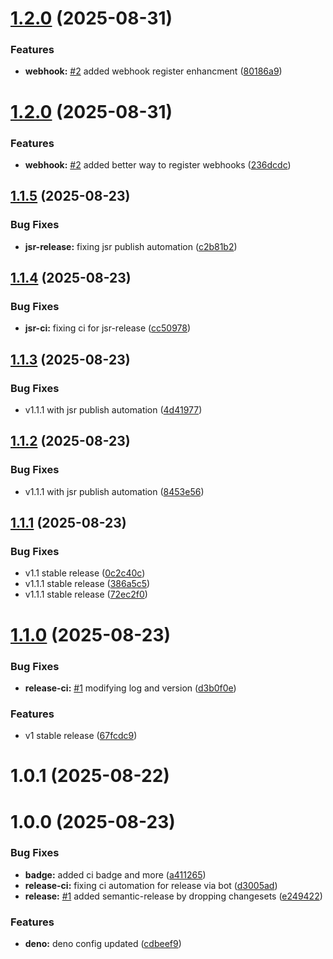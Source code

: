 # [1.2.0](https://github.com/codecontinent/hono-zod-oas31/compare/v1.1.4...v1.2.0) (2025-08-31)

### Features

- **webhook:** [#2](https://github.com/codecontinent/hono-zod-oas31/issues/2) added webhook register enhancment ([80186a9](https://github.com/codecontinent/hono-zod-oas31/commit/80186a94771d539300af596516d7e11e78f6eeb4))

# [1.2.0](https://github.com/codecontinent/hono-zod-oas31/compare/v1.1.5...v1.2.0) (2025-08-31)

### Features

- **webhook:** [#2](https://github.com/codecontinent/hono-zod-oas31/issues/2) added better way to register webhooks ([236dcdc](https://github.com/codecontinent/hono-zod-oas31/commit/236dcdca3feaf77aa131dbbc4d1f8d2f9f43046d))

## [1.1.5](https://github.com/codecontinent/hono-zod-oas31/compare/v1.1.4...v1.1.5) (2025-08-23)

### Bug Fixes

- **jsr-release:** fixing jsr publish automation ([c2b81b2](https://github.com/codecontinent/hono-zod-oas31/commit/c2b81b29beca8010972a1c9db1f9ad09fb6c10e9))

## [1.1.4](https://github.com/codecontinent/hono-zod-oas31/compare/v1.1.3...v1.1.4) (2025-08-23)

### Bug Fixes

- **jsr-ci:** fixing ci for jsr-release ([cc50978](https://github.com/codecontinent/hono-zod-oas31/commit/cc5097884304f0fbd7dfac200f29e81e526b8f62))

## [1.1.3](https://github.com/codecontinent/hono-zod-oas31/compare/v1.1.2...v1.1.3) (2025-08-23)

### Bug Fixes

- v1.1.1 with jsr publish automation ([4d41977](https://github.com/codecontinent/hono-zod-oas31/commit/4d41977004555dd264ff1f99e4589dbc35aeabe3))

## [1.1.2](https://github.com/codecontinent/hono-zod-oas31/compare/v1.1.1...v1.1.2) (2025-08-23)

### Bug Fixes

- v1.1.1 with jsr publish automation ([8453e56](https://github.com/codecontinent/hono-zod-oas31/commit/8453e56af89dbe72e81c20871003f00d08970ed5))

## [1.1.1](https://github.com/codecontinent/hono-zod-oas31/compare/v1.1.0...v1.1.1) (2025-08-23)

### Bug Fixes

- v1.1 stable release ([0c2c40c](https://github.com/codecontinent/hono-zod-oas31/commit/0c2c40c120fa5cff256d734d401246b3c91ab413))
- v1.1.1 stable release ([386a5c5](https://github.com/codecontinent/hono-zod-oas31/commit/386a5c5ae0921d6ef6ebe6c941bef158d337dd70))
- v1.1.1 stable release ([72ec2f0](https://github.com/codecontinent/hono-zod-oas31/commit/72ec2f0b0940642920b0a2878fb0ae95970b04de))

# [1.1.0](https://github.com/codecontinent/hono-zod-oas31/compare/v1.0.1...v1.1.0) (2025-08-23)

### Bug Fixes

- **release-ci:** [#1](https://github.com/codecontinent/hono-zod-oas31/issues/1) modifying log and version ([d3b0f0e](https://github.com/codecontinent/hono-zod-oas31/commit/d3b0f0e09e0564e95c5088c86e3db8a4833b144d))

### Features

- v1 stable release ([67fcdc9](https://github.com/codecontinent/hono-zod-oas31/commit/67fcdc9bb3adc7c3a5b5896a6457321fee6bedb2))

# 1.0.1 (2025-08-22)

# 1.0.0 (2025-08-23)

### Bug Fixes

- **badge:** added ci badge and more ([a411265](https://github.com/codecontinent/hono-zod-oas31/commit/a411265d1f689a16be4791c90f510178f1daa4c1))
- **release-ci:** fixing ci automation for release via bot ([d3005ad](https://github.com/codecontinent/hono-zod-oas31/commit/d3005ad6dde214757d89db49a8b3db5ac5c61c10))
- **release:** [#1](https://github.com/codecontinent/hono-zod-oas31/issues/1) added semantic-release by dropping changesets ([e249422](https://github.com/codecontinent/hono-zod-oas31/commit/e2494220735e0b9b3447f6bfefa450ae9e0c8a5f))

### Features

- **deno:** deno config updated ([cdbeef9](https://github.com/codecontinent/hono-zod-oas31/commit/cdbeef9eda47ed4a28c404b726e4e93ce686f8d6))
